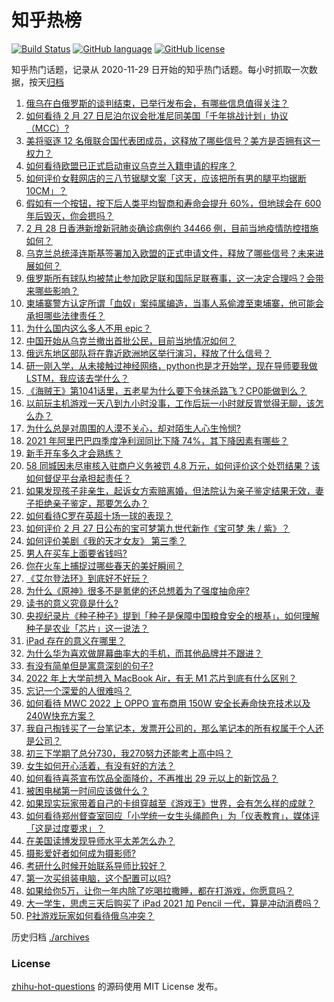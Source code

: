 # 知乎热榜
[![Build Status](https://github.com/ToWeLong/zhihu-hot-questions/workflows/CI/badge.svg)](https://github.com/ToWeLong/zhihu-hot-questions/actions)
[![GitHub language](https://img.shields.io/badge/language-golang-orange.svg)](https://golang.org/)
[![GitHub license](https://img.shields.io/github/license/ToWeLong/zhihu-hot-questions)](https://github.com/ToWeLong/zhihu-hot-questions/blob/main/LICENSE)

知乎热门话题，记录从 2020-11-29 日开始的知乎热门话题。每小时抓取一次数据，按天[归档](./archives)

<!-- BEGIN -->

1. [俄乌在白俄罗斯的谈判结束，已举行发布会，有哪些信息值得关注？](https://www.zhihu.com/question/519306893)
1. [如何看待 2 月 27 日尼泊尔议会批准尼同美国「千年挑战计划」协议（MCC）?](https://www.zhihu.com/question/519245079)
1. [美将驱逐 12 名俄联合国代表团成员，这释放了哪些信号？美方是否拥有这一权力？](https://www.zhihu.com/question/519336797)
1. [如何看待欧盟已正式启动审议乌克兰入籍申请的程序？](https://www.zhihu.com/question/519366165)
1. [如何评价女鞋网店的三八节锯腿文案「这天，应该把所有男的腿平均锯断 10CM」？](https://www.zhihu.com/question/519140960)
1. [假如有一个按钮，按下后人类平均智商和寿命会提升 60%，但地球会在 600 年后毁灭，你会摁吗？](https://www.zhihu.com/question/519131287)
1. [2 月 28 日香港新增新冠肺炎确诊病例约 34466 例，目前当地疫情防控措施如何？](https://www.zhihu.com/question/519194176)
1. [乌克兰总统泽连斯基签署加入欧盟的正式申请文件，释放了哪些信号？未来进展如何？](https://www.zhihu.com/question/519298943)
1. [俄罗斯所有球队均被禁止参加欧足联和国际足联赛事，这一决定合理吗？会带来哪些影响？](https://www.zhihu.com/question/519329060)
1. [柬埔寨警方认定所谓「血奴」案纯属编造，当事人系偷渡至柬埔寨，他可能会承担哪些法律责任？](https://www.zhihu.com/question/519247319)
1. [为什么国内这么多人不用 epic？](https://www.zhihu.com/question/483259900)
1. [中国开始从乌克兰撤出首批公民，目前当地情况如何？](https://www.zhihu.com/question/519308327)
1. [俄远东地区部队将在靠近欧洲地区举行演习，释放了什么信号？](https://www.zhihu.com/question/519382988)
1. [研一刚入学，从未接触过神经网络，python也是才开始学，现在导师要我做LSTM，我应该去学什么？](https://www.zhihu.com/question/492854858)
1. [《海贼王》第1041话里，五老星为什么要下令抹杀路飞？CP0能做到么？](https://www.zhihu.com/question/519010108)
1. [以前玩主机游戏一天八到九小时没事，工作后玩一小时就反胃觉得无聊，该怎么办？](https://www.zhihu.com/question/364435533)
1. [为什么总是对周围的人漠不关心，却对陌生人心生怜悯?](https://www.zhihu.com/question/517184322)
1. [2021 年阿里巴巴四季度净利润同比下降 74%，其下降因素有哪些？](https://www.zhihu.com/question/518616928)
1. [新手开车多久才会熟练？](https://www.zhihu.com/question/519336599)
1. [58 同城因未尽审核入驻商户义务被罚 4.8 万元，如何评价这个处罚结果？该如何督促平台承担起责任？](https://www.zhihu.com/question/519187933)
1. [如果发现孩子非亲生，起诉女方索赔离婚，但法院认为亲子鉴定结果无效，妻子拒绝亲子鉴定，那要怎么办？](https://www.zhihu.com/question/518707249)
1. [如何看待C罗在英超十场一球的表现？](https://www.zhihu.com/question/519087600)
1. [如何评价 2 月 27 日公布的宝可梦第九世代新作《宝可梦 朱 / 紫》？](https://www.zhihu.com/question/519081429)
1. [如何评价美剧《我的天才女友》 第三季？](https://www.zhihu.com/question/514989625)
1. [男人在买车上面要省钱吗?](https://www.zhihu.com/question/519286466)
1. [你在火车上捕捉过哪些春天的美好瞬间？](https://www.zhihu.com/question/518040131)
1. [《艾尔登法环》到底好不好玩？](https://www.zhihu.com/question/518718046)
1. [为什么《原神》很多不是氪佬的还总想着为了强度抽命座?](https://www.zhihu.com/question/519344356)
1. [读书的意义究竟是什么?](https://www.zhihu.com/question/519237494)
1. [央视纪录片《种子种子》提到「种子是保障中国粮食安全的根基」，如何理解种子是农业「芯片」这一说法？](https://www.zhihu.com/question/519252942)
1. [iPad 存在的意义在哪里？](https://www.zhihu.com/question/518408597)
1. [为什么华为喜欢做屏幕曲率大的手机，而其他品牌并不跟进？](https://www.zhihu.com/question/517912996)
1. [有没有简单但是寓意深刻的句子?](https://www.zhihu.com/question/514630246)
1. [2022 年上大学前想入 MacBook Air，有无 M1 芯片到底有什么区别？](https://www.zhihu.com/question/516344027)
1. [忘记一个深爱的人很难吗？](https://www.zhihu.com/question/517100640)
1. [如何看待 MWC 2022 上 OPPO 宣布商用 150W 安全长寿命快充技术以及240W快充方案？](https://www.zhihu.com/question/519340970)
1. [我自己掏钱买了一台笔记本，发票开公司的，那么笔记本的所有权属于个人还是公司？](https://www.zhihu.com/question/506288529)
1. [初三下学期了总分730，我270努力还能考上高中吗？](https://www.zhihu.com/question/518438359)
1. [女生如何开心活着，有没有好的方法？](https://www.zhihu.com/question/519351982)
1. [如何看待喜茶宣布饮品全面降价，不再推出 29 元以上的新饮品？](https://www.zhihu.com/question/518489907)
1. [被困电梯第一时间应该做什么？](https://www.zhihu.com/question/504262037)
1. [如果现实玩家带着自己的卡组穿越至《游戏王》世界，会有怎么样的成就？](https://www.zhihu.com/question/517406073)
1. [如何看待郑州督查室回应「小学统一女生头绳颜色」为「仪表教育」，媒体评「这是过度要求」？](https://www.zhihu.com/question/519207333)
1. [在美国读博发现导师水平太差怎么办？](https://www.zhihu.com/question/518463345)
1. [摄影爱好者如何成为摄影师?](https://www.zhihu.com/question/514677418)
1. [考研什么时候开始联系导师比较好？](https://www.zhihu.com/question/498993087)
1. [第一次买组装电脑，这个配置可以吗?](https://www.zhihu.com/question/518006820)
1. [如果给你5万，让你一年内除了吃喝拉撒睡，都在打游戏，你愿意吗？](https://www.zhihu.com/question/518611719)
1. [大一学生，思虑三天后购买了 iPad 2021 加 Pencil 一代，算是冲动消费吗？](https://www.zhihu.com/question/517940222)
1. [P社游戏玩家如何看待俄乌冲突？](https://www.zhihu.com/question/518898251)

<!-- END -->

历史归档 [./archives](./archives)


### License
[zhihu-hot-questions](https://github.com/towelong/zhihu-hot-questions) 的源码使用 MIT License 发布。